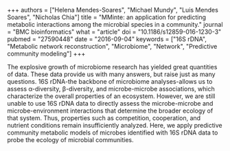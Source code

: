 +++
authors = ["Helena Mendes-Soares", "Michael Mundy", "Luis Mendes Soares", "Nicholas Chia"]
title = "MMinte: an application for predicting metabolic interactions among the microbial species in a community."
journal = "BMC bioinformatics"
what = "article"
doi = "10.1186/s12859-016-1230-3"
pubmed = "27590448"
date = "2016-09-04"
keywords = ["16S rDNA", "Metabolic network reconstruction", "Microbiome", "Network", "Predictive community modeling"]
+++

The explosive growth of microbiome research has yielded great quantities of data. These data provide us with many answers, but raise just as many questions. 16S rDNA-the backbone of microbiome analyses-allows us to assess α-diversity, β-diversity, and microbe-microbe associations, which characterize the overall properties of an ecosystem. However, we are still unable to use 16S rDNA data to directly assess the microbe-microbe and microbe-environment interactions that determine the broader ecology of that system. Thus, properties such as competition, cooperation, and nutrient conditions remain insufficiently analyzed. Here, we apply predictive community metabolic models of microbes identified with 16S rDNA data to probe the ecology of microbial communities.